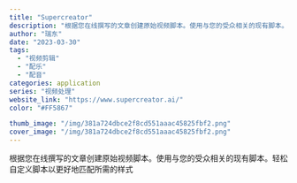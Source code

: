 ```yaml
---
title: "Supercreator"
description: "根据您在线撰写的文章创建原始视频脚本。使用与您的受众相关的现有脚本。轻松自定义脚本以更好地匹配所需的样式"
author: "瑞东"
date: "2023-03-30"
tags:
  - "视频剪辑"
  - "配乐"
  - "配音"
categories: application
series: "视频处理"
website_link: "https://www.supercreator.ai/"
color: "#FF5867"

thumb_image: "/img/381a724dbce2f8cd551aaac45825fbf2.png"
cover_image: "/img/381a724dbce2f8cd551aaac45825fbf2.png"
---
```


根据您在线撰写的文章创建原始视频脚本。使用与您的受众相关的现有脚本。轻松自定义脚本以更好地匹配所需的样式
